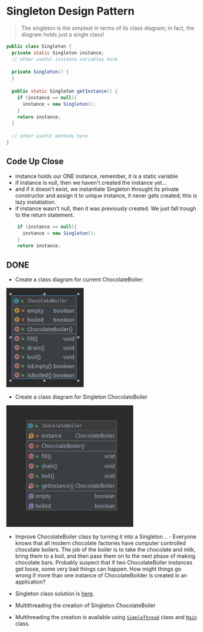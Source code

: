 # Singleton Design Pattern
> The singleton is the simplest in terms of its class diagram; in fact, the diagram holds just a single class!

```java
public class Singleton {
  private static Singleton instance;
  // other useful instance variables here
  
  private Singleton() {
  }
  
  public static Singleton getInstance() {
    if (instance == null){
      instance = new Singleton(); 
    }
    return instance;
  }
  
  // other useful methods here
}
```

## Code Up Close

- instance holds our ONE instance, remember, it is a static variable
- if instance is null, then we haven't created the instance yet...
- and if it doesn't exist, we instantiate Singleton throught its private constructor and assign it to unique instance, it never gets created; this is lazy instatiation.
- if instance wasn't null, then it was previously created. We just fall trough to the return statement.

```java
    if (instance == null){
      instance = new Singleton(); 
    }
    return instance;
```
## DONE
- Create a class diagram for current ChocolateBoiler:

![diagram before](docs/diagram_class_before.png)

- Create a class diagram for Singleton ChocolateBoiler

![diagram after](docs/diagram_class_after.png)

- Improve ChocolateBoiler class by turning it into a Singleton
.. - Everyone knows that all modern chocolate factories have computer controlled chocolate boilers. The job of the boiler is to take the chocolate and milk, bring them to a boil, and then pass them on to the next phase of making chocolate bars.  Probably suspect that if two ChocolateBoiler instances get loose, some very bad things can happen. How might things go wrong if more than one instance of ChocolateBoilder is created in an application?

- Singleton class solution is [here](src/ChocolateBoiler.java).

- Multithreading the creation of Singleton ChocolateBoiler

- Multihreading the creation is available using [`SimpleThread`](src/SimpleThread.java) class and [`Main`](src/Main.java) class.
